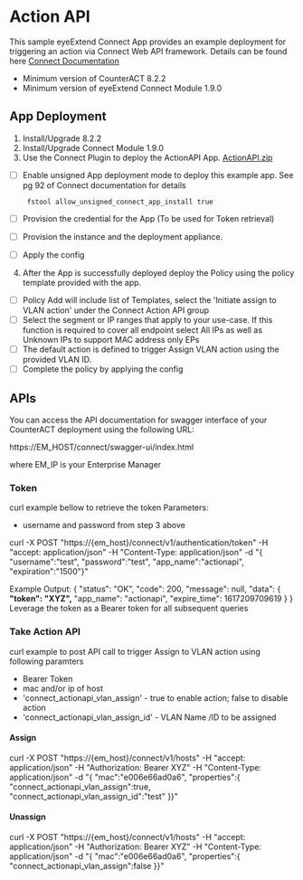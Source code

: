 # Action API
This sample eyeExtend Connect App provides an example deployment for triggering an action via Connect Web API framework. Details can be found here [Connect Documentation](https://github.com/Forescout/eyeExtend-Connect/blob/master/eyeExtend%20Connect%20App%20Building%20Guide.pdf)

- Minimum version of CounterACT 8.2.2
- Minimum version of eyeExtend Connect Module 1.9.0
## App Deployment
 1. Install/Upgrade 8.2.2
 2. Install/Upgrade Connect Module 1.9.0
 3. Use the Connect Plugin to deploy the ActionAPI App. [ActionAPI.zip](https://github.com/Forescout/eyeExtend-Connect/blob/master/Connect-training-demo/ActionAPI/ActionAPI_v1.zip)

 - [ ] Enable unsigned App deployment mode to deploy this example app. See pg 92 of Connect documentation for details

		fstool allow_unsigned_connect_app_install true
 - [ ]  Provision the credential for the App (To be used for Token retrieval)
 - [ ] Provision the instance and the deployment appliance.
 - [ ] Apply the config
 4. After the App is successfully deployed deploy the Policy using the policy template provided with the app.
 - [ ] Policy Add will include list of Templates, select the 'Initiate assign to VLAN action' under the Connect Action API group
 - [ ]  Select the segment or IP ranges that apply to your use-case. If this function is required to cover all endpoint select All IPs as well as Unknown IPs to support MAC address only EPs
 - [ ] The default action is defined to trigger Assign VLAN action using the provided VLAN ID.
 - [ ] Complete the policy by applying the config

## APIs
You can access the API documentation for swagger interface of your CounterACT deployment using the following URL:

https://EM_HOST/connect/swagger-ui/index.html

where EM_IP is your  Enterprise Manager

### Token
curl example bellow to retrieve the token
Parameters:

 - username and password from step 3 above

curl -X POST "https://{em_host}/connect/v1/authentication/token" -H "accept: application/json" -H "Content-Type: application/json" -d "{ \"username\":\"test\", \"password\":\"test\", \"app_name\":\"actionapi\", \"expiration\":\"1500\"}"

Example Output:
{
  "status": "OK",
  "code": 200,
  "message": null,
  "data": {
    **"token": "XYZ",**
    "app_name": "actionapi",
    "expire_time": 1617209709619
  }
}
Leverage the token as a Bearer token for all subsequent queries
### Take Action API
curl example to post API call to trigger Assign to VLAN action using following paramters

 - Bearer Token
 - mac and/or ip of host
 - 'connect_actionapi_vlan_assign' - true to enable action; false to disable action
 - 'connect_actionapi_vlan_assign_id' - VLAN Name /ID to be assigned

#### Assign
curl -X POST "https://{em_host}/connect/v1/hosts" -H "accept: application/json" -H "Authorization: Bearer XYZ" -H "Content-Type: application/json" -d "{ \"mac\":\"e006e66ad0a6\", \"properties\":{ \"connect_actionapi_vlan_assign\":true, \"connect_actionapi_vlan_assign_id\":\"test\" }}"

#### Unassign

curl -X POST "https://{em_host}/connect/v1/hosts" -H "accept: application/json" -H "Authorization: Bearer XYZ" -H "Content-Type: application/json" -d "{ \"mac\":\"e006e66ad0a6\", \"properties\":{ \"connect_actionapi_vlan_assign\":false }}"
